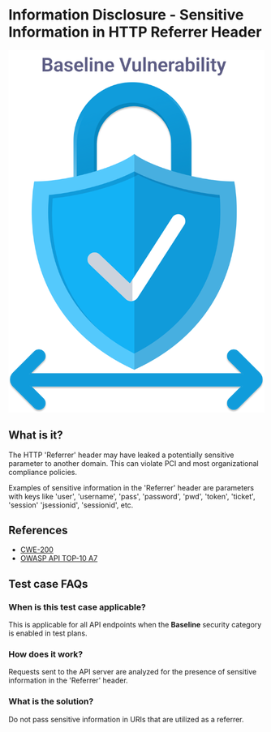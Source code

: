 
# Information Disclosure - Sensitive Information in HTTP Referrer Header
![Information Disclosure - Referrer Header](../assets/baseline/baseline-vuln.svg)

## What is it?
The HTTP 'Referrer' header may have leaked a potentially sensitive parameter to another domain. This can violate PCI and most organizational compliance policies.  

Examples of sensitive information in the 'Referrer' header are parameters with keys like 'user', 'username', 'pass', 'password', 'pwd', 'token', 'ticket', 'session' 'jsessionid', 'sessionid', etc.

## References
- [CWE-200](https://cwe.mitre.org/data/definitions/200.html)
- [OWASP API TOP-10 A7](https://owasp.org/www-project-api-security/)  


## Test case FAQs
### When is this test case applicable?
This is applicable for all API endpoints when the **Baseline** security category is enabled in test plans.

### How does it work?
Requests sent to the API server are analyzed for the presence of sensitive information in the 'Referrer' header.

### What is the solution?
Do not pass sensitive information in URIs that are utilized as a referrer.


